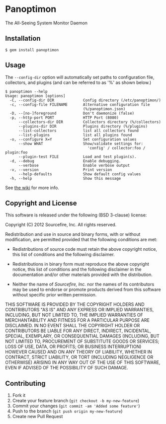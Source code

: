 # Panoptimon

The All-Seeing System Monitor Daemon

## Installation

    $ gem install panoptimon

## Usage

The `--config-dir` option will automatically set paths to configuration
file, collectors, and plugins (and can be referred to as '%' as shown
below.)

    $ panoptimon --help
    Usage: panoptimon [options]
      -C, --config-dir DIR             Config directory (/etc/panoptimon/)
      -c, --config-file FILENAME       Alternative configuration file 
                                       (%/panoptimon.json)
      -D, --[no-]foreground            Don't daemonize (false)
      -p, --http-port PORT             HTTP Port (8080)
          --collectors-dir DIR         Collectors directory (%/collectors)
          --plugins-dir DIR            Plugins directory (%/plugins)
          --list-collectors            list all collectors found
          --list-plugins               list all plugins found
      -o, --configure X=Y              Set configuration values
          --show WHAT                  Show/validate settings for:
                                         'config' / collector:foo / plugin:foo
          --plugin-test FILE           Load and test plugin(s).
      -d, --debug                      Enable debugging.
          --verbose                    Enable verbose output
      -v, --version                    Print version
          --help-defaults              Show default config values
      -h, --help                       Show this message

See [the wiki](https://github.com/synthesist/panoptimon/wiki) for more
info.

## Copyright and License

This software is released under the following (BSD 3-clause) license:

Copyright (C) 2012 Sourcefire, Inc.
All rights reserved.

Redistribution and use in source and binary forms, with or without
modification, are permitted provided that the following conditions are
met:

  * Redistributions of source code must retain the above copyright
    notice, this list of conditions and the following disclaimer.

  * Redistributions in binary form must reproduce the above copyright
    notice, this list of conditions and the following disclaimer in the
    documentation and/or other materials provided with the distribution.

  * Neither the name of *Sourcefire, Inc.* nor the names of its
    contributors may be used to endorse or promote products derived from
    this software without specific prior written permission.

THIS SOFTWARE IS PROVIDED BY THE COPYRIGHT HOLDERS AND CONTRIBUTORS "AS
IS" AND ANY EXPRESS OR IMPLIED WARRANTIES, INCLUDING, BUT NOT LIMITED
TO, THE IMPLIED WARRANTIES OF MERCHANTABILITY AND FITNESS FOR A
PARTICULAR PURPOSE ARE DISCLAIMED. IN NO EVENT SHALL THE COPYRIGHT
HOLDER OR CONTRIBUTORS BE LIABLE FOR ANY DIRECT, INDIRECT, INCIDENTAL,
SPECIAL, EXEMPLARY, OR CONSEQUENTIAL DAMAGES (INCLUDING, BUT NOT LIMITED
TO, PROCUREMENT OF SUBSTITUTE GOODS OR SERVICES; LOSS OF USE, DATA, OR
PROFITS; OR BUSINESS INTERRUPTION) HOWEVER CAUSED AND ON ANY THEORY OF
LIABILITY, WHETHER IN CONTRACT, STRICT LIABILITY, OR TORT (INCLUDING
NEGLIGENCE OR OTHERWISE) ARISING IN ANY WAY OUT OF THE USE OF THIS
SOFTWARE, EVEN IF ADVISED OF THE POSSIBILITY OF SUCH DAMAGE.

## Contributing

1. Fork it
2. Create your feature branch (`git checkout -b my-new-feature`)
3. Commit your changes (`git commit -am 'Added some feature'`)
4. Push to the branch (`git push origin my-new-feature`)
5. Create new Pull Request
